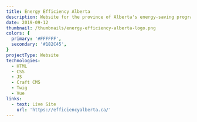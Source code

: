 ```yaml
---
title: Energy Efficiency Alberta
description: Website for the province of Alberta's energy-saving program.
date: 2019-09-12
thumbnail: /thumbnails/energy-efficiency-alberta-logo.png
colors: {
  primary: '#FFFFFF',
  secondary: '#182C45',
}
projectType: Website
technologies:
  - HTML
  - CSS
  - JS
  - Craft CMS
  - Twig
  - Vue
links:
  - text: Live Site
    url: 'https://efficiencyalberta.ca/'
---
```

